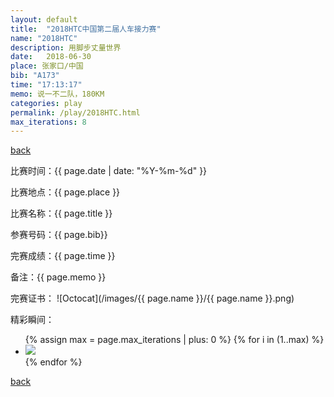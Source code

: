 ```yaml
---
layout: default
title:  "2018HTC中国第二届人车接力赛"
name: "2018HTC"
description: 用脚步丈量世界
date:   2018-06-30
place: 张家口/中国
bib: "A173"
time: "17:13:17"
memo: 说一不二队，180KM
categories: play
permalink: /play/2018HTC.html
max_iterations: 8
---
```

[back](/play)

比赛时间：{{ page.date | date: "%Y-%m-%d" }}

比赛地点：{{ page.place }}

比赛名称：{{ page.title }}

参赛号码：{{ page.bib}}

完赛成绩：{{ page.time }}

备注：{{ page.memo }}

完赛证书：
![Octocat](/images/{{ page.name }}/{{ page.name }}.png)

精彩瞬间：
<ul>
{% assign max = page.max_iterations | plus: 0 %}
{% for i in (1..max) %}
    <li><img src="/images/{{ page.name }}/{{ page.name }}-{{ i }}.jpeg"></li>
{% endfor %}
</ul>

[back](/play)